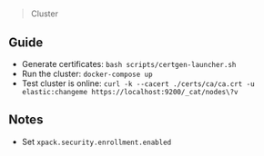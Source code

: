 # 
> Cluster

## Guide
- Generate certificates: `bash scripts/certgen-launcher.sh`
- Run the cluster: `docker-compose up`
- Test cluster is online: `curl -k --cacert ./certs/ca/ca.crt -u elastic:changeme https://localhost:9200/_cat/nodes\?v`


## Notes
- Set `xpack.security.enrollment.enabled`